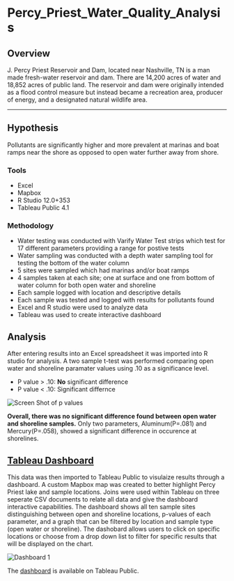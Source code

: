 # Percy_Priest_Water_Quality_Analysis
## Overview
J. Percy Priest Reservoir and Dam, located near Nashville, TN is a man made fresh-water reservoir and dam. There are 14,200 acres of 
water and 18,852 acres of public land. The reservoir and dam were originally intended as a flood control measure but instead became 
a recreation area, producer of energy, and a designated natural wildlife area. 
***

## Hypothesis
Pollutants are significantly higher and more prevalent at marinas and boat ramps near the shore as opposed to open water further
away from shore.

### Tools
- Excel
- Mapbox
- R Studio 12.0+353
- Tableau Public 4.1

### Methodology
- Water testing was conducted with Varify Water Test strips which test for 17 different parameters providing a range for postive tests
- Water sampling was conducted with a depth water sampling tool for testing the bottom of the water column
- 5 sites were sampled which had marinas and/or boat ramps
- 4 samples taken at each site; one at surface and one from bottom of water column for both open water and shoreline
- Each sample logged with location and descriptive details
- Each sample was tested and logged with results for pollutants found
- Excel and R studio were used to analyze data
- Tableau was used to create interactive dashboard


## Analysis
After entering results into an Excel spreadsheet it was imported into R studio for analysis. A two sample t-test was performed comparing open water and shoreline paramater values using .10 as a significance level. 
- P value > .10: <b>No</b> significant difference 
- P value < .10: Significant differnce 

![Screen Shot of p values](https://user-images.githubusercontent.com/106560606/225381145-c2db2f10-c910-4b0b-9abe-bdec4c68057e.png)

<b>Overall, there was no significant difference found between open water and shoreline samples.</b> Only two parameters, Aluminum(P=.081) and Mercury(P=.058), showed a significant difference in occurence at shorelines.

## [Tableau Dashboard](https://public.tableau.com/views/Water_Quality_Dashboard/Dashboard1?:language=en-US&:display_count=n&:origin=viz_share_link)

This data was then imported to Tableau Public to visulaize results through a dashboard. A custom Mapbox map was created to better highlight Percy Priest lake and sample locations. Joins were used within Tableau on three seperate CSV documents to relate all data and give the dashboard interactive capabilities. The dashboard shows all ten sample sites distinguishing between open and shoreline locations, p-values of each parameter, and a graph that can be filtered by location and sample type (open water or shoreline). The dashobard allows users to click on specific locations or choose from a drop down list to filter for specific results that will be displayed on the chart. 

![Dashboard 1](https://user-images.githubusercontent.com/106560606/225381523-2a119364-3da7-4d28-a38a-ebd494054bba.png)

The [dashboard](https://public.tableau.com/views/Water_Quality_Dashboard/Dashboard1?:language=en-US&:display_count=n&:origin=viz_share_link) is available on Tableau Public. 

